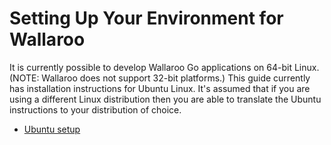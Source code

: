 # Setting Up Your Environment for Wallaroo

It is currently possible to develop Wallaroo Go applications on 64-bit Linux. (NOTE: Wallaroo does not support 32-bit platforms.) This guide currently has installation instructions for Ubuntu Linux. It's assumed that if you are using a different Linux distribution then you are able to translate the Ubuntu instructions to your distribution of choice.

- [Ubuntu setup](linux-setup.md)
